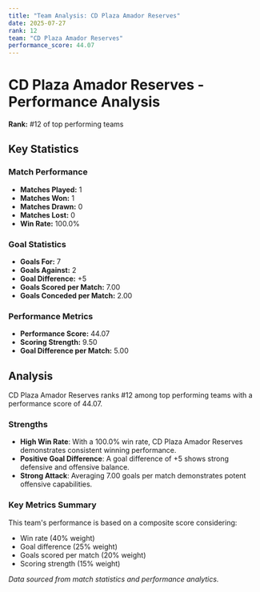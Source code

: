 ```yaml
---
title: "Team Analysis: CD Plaza Amador Reserves"
date: 2025-07-27
rank: 12
team: "CD Plaza Amador Reserves"
performance_score: 44.07
---
```


# CD Plaza Amador Reserves - Performance Analysis

**Rank:** #12 of top performing teams

## Key Statistics

### Match Performance
- **Matches Played:** 1
- **Matches Won:** 1
- **Matches Drawn:** 0
- **Matches Lost:** 0
- **Win Rate:** 100.0%

### Goal Statistics
- **Goals For:** 7
- **Goals Against:** 2
- **Goal Difference:** +5
- **Goals Scored per Match:** 7.00
- **Goals Conceded per Match:** 2.00

### Performance Metrics
- **Performance Score:** 44.07
- **Scoring Strength:** 9.50
- **Goal Difference per Match:** 5.00

## Analysis

CD Plaza Amador Reserves ranks #12 among top performing teams with a performance score of 44.07.

### Strengths
- **High Win Rate**: With a 100.0% win rate, CD Plaza Amador Reserves demonstrates consistent winning performance.
- **Positive Goal Difference**: A goal difference of +5 shows strong defensive and offensive balance.
- **Strong Attack**: Averaging 7.00 goals per match demonstrates potent offensive capabilities.

### Key Metrics Summary

This team's performance is based on a composite score considering:
- Win rate (40% weight)
- Goal difference (25% weight) 
- Goals scored per match (20% weight)
- Scoring strength (15% weight)

*Data sourced from match statistics and performance analytics.*
